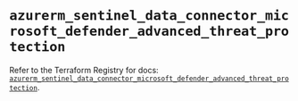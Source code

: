 # `azurerm_sentinel_data_connector_microsoft_defender_advanced_threat_protection`

Refer to the Terraform Registry for docs: [`azurerm_sentinel_data_connector_microsoft_defender_advanced_threat_protection`](https://registry.terraform.io/providers/hashicorp/azurerm/4.26.0/docs/resources/sentinel_data_connector_microsoft_defender_advanced_threat_protection).
